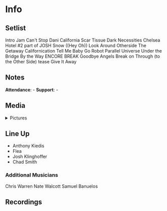 # Info

## Setlist

Intro Jam
Can't Stop
Dani California
Scar Tissue
Dark Necessities
Chelsea Hotel #2 part of JOSH
Snow ((Hey Oh))
Look Around
Otherside
The Getaway
Californication
Tell Me Baby
Go Robot
Parallel Universe
Under the Bridge
By the Way
ENCORE BREAK
Goodbye Angels
Break on Through (to the Other Side) tease
Give It Away

## Notes

**Attendance**: -
**Support**: -

## Media 

<details>
  <summary>Pictures</summary>
  <!--<img alt="Setlist" title="Setlist" src="_.jpg" height="200" />
  <img alt="Clipping" title="Clipping" src="_.jpg" height="200" />
  <img alt="Flyer" title="Flyer" src="_.jpg" height="200" />-->
</details>

## Line Up

* Anthony Kiedis
* Flea
* Josh Klinghoffer
* Chad Smith

### Additional Musicians

Chris Warren  Nate Walcott  Samuel Banuelos

## Recordings
